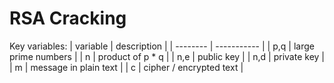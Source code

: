 # RSA Cracking

Key variables:
| variable | description |
| -------- | ----------- |
| p,q | large prime numbers |
| n | product of p * q |
| n,e | public key |
| n,d | private key |
| m | message in plain text |
| c | cipher / encrypted text |


